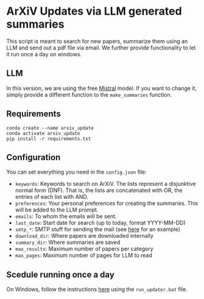 # ArXiV Updates via LLM generated summaries
This script is meant to search for new papers, summarize them using an LLM and send out a pdf file via email.
We further provide functionality to let it run once a day on windows.

## LLM
In this version, we are using the free [Mistral](https://console.mistral.ai/) model.
If you want to change it, simply provide a different function to the `make_summaries` function.

## Requirements
```
conda create --name arxiv_update
conda activate arxiv_update
pip install -r requirements.txt
```


## Configuration



You can set everything you need in the `config.json` file:
- `keywords`: Keywords to search on ArXiV. The lists represent a disjunktive normal form (DNF). That is, the lists are concatenated with OR, the entries of each list with AND.
- `preferences`: Your personal preferences for creating the summaries. This will be added to the LLM prompt.
- `emails`: To whom the emails will be sent.
- `last_date`: Start date for search (up to today, format YYYY-MM-DD)
- `smtp_*`: SMTP stuff for sending the mail (see [here](https://realpython.com/python-send-email/) for an example) 
- `download_dir`: Where papers are downloaded internally
- `summary_dir`: Where summaries are saved
- `max_results`: Maximum number of papers per category
- `max_pages`: Maximum number of pages for LLM to read

## Scedule running once a day
On Windows, follow the instructions [here](https://mikenguyen.netlify.app/post/task-scheduler-with-python-and-anaconda-environment/) using the `run_updater.bat` file.


